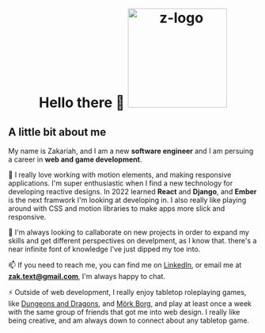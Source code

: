 <h1 align="center">
Hello there 👋

<img src="https://user-images.githubusercontent.com/105610124/188522623-24e123fd-6e54-4d78-a0e4-2e3fd5eb1d18.png" alt="z-logo" width="200" />
</p.
<br>
  
## A little bit about me

My name is Zakariah, and I am a new **software engineer** and I am persuing a career in **web and game development**.

🌱 I really love working with motion elements, and making responsive applications. I'm super enthusiastic when I find a new technology for developing reactive designs. In 2022 learned **React** and **Django**, and **Ember** is the next framwork I'm looking at developing in. I also really like playing around with CSS and motion libraries to make apps more slick and responsive.

👯 I'm always looking to callaborate on new projects in order to expand my skills and get different perspectives on develpment, as I know that. there's a near infinite font of knowledge I've just dipped my toe into.

📫 If you need to reach me, you can find me on [LinkedIn](https://www.linkedin.com/in/zakariah-om/), or email me at **zak.text@gmail.com**, I'm always happy to chat.

⚡ Outside of web development, I really enjoy tabletop roleplaying games, like [Dungeons and Dragons](https://dnd.wizards.com/), and [Mörk Borg](https://morkborg.com/), and play at least once a week with the same group of friends that got me into web design. I really like being creative, and am always down to connect about any tabletop game.

<!--
 **Rancor38/Rancor38** is a ✨ _special_ ✨ repository because its `README.md` (this file) appears on your GitHub profile.

Here are some ideas to get you started:

- 🔭 I’m currently working on ...
- 🌱 I’m currently learning ...
- 👯 I’m looking to collaborate on ...
- 🤔 I’m looking for help with ...
- 💬 Ask me about ...
- 📫 How to reach me: ...
- 😄 Pronouns: ...
- ⚡ Fun fact: ...
-->
